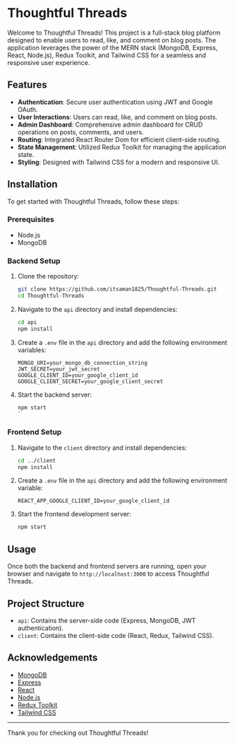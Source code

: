 # Thoughtful Threads

Welcome to Thoughtful Threads! This project is a full-stack blog platform designed to enable users to read, like, and comment on blog posts. The application leverages the power of the MERN stack (MongoDB, Express, React, Node.js), Redux Toolkit, and Tailwind CSS for a seamless and responsive user experience.

## Features

- **Authentication**: Secure user authentication using JWT and Google OAuth.
- **User Interactions**: Users can read, like, and comment on blog posts.
- **Admin Dashboard**: Comprehensive admin dashboard for CRUD operations on posts, comments, and users.
- **Routing**: Integrated React Router Dom for efficient client-side routing.
- **State Management**: Utilized Redux Toolkit for managing the application state.
- **Styling**: Designed with Tailwind CSS for a modern and responsive UI.

## Installation

To get started with Thoughtful Threads, follow these steps:

### Prerequisites

- Node.js
- MongoDB

### Backend Setup

1. Clone the repository:
    ```bash
    git clone https://github.com/itsaman1825/Thoughtful-Threads.git
    cd Thoughtful-Threads
    ```

2. Navigate to the `api` directory and install dependencies:
    ```bash
    cd api
    npm install
    ```

3. Create a `.env` file in the `api` directory and add the following environment variables:
    ```env
    MONGO_URI=your_mongo_db_connection_string
    JWT_SECRET=your_jwt_secret
    GOOGLE_CLIENT_ID=your_google_client_id
    GOOGLE_CLIENT_SECRET=your_google_client_secret
    ```

4. Start the backend server:
    ```bash
    npm start
    `

### Frontend Setup

1. Navigate to the `client` directory and install dependencies:
    ```bash
    cd ../client
    npm install
    ```

2. Create a `.env` file in the `api` directory and add the following environment variable:
    ```env
    REACT_APP_GOOGLE_CLIENT_ID=your_google_client_id
    ```

3. Start the frontend development server:
    ```bash
    npm start
    ```

## Usage

Once both the backend and frontend servers are running, open your browser and navigate to `http://localhost:3000` to access Thoughtful Threads.

## Project Structure

- `api`: Contains the server-side code (Express, MongoDB, JWT authentication).
- `client`: Contains the client-side code (React, Redux, Tailwind CSS).




## Acknowledgements

- [MongoDB](https://www.mongodb.com/)
- [Express](https://expressjs.com/)
- [React](https://reactjs.org/)
- [Node.js](https://nodejs.org/)
- [Redux Toolkit](https://redux-toolkit.js.org/)
- [Tailwind CSS](https://tailwindcss.com/)


---

Thank you for checking out Thoughtful Threads!
